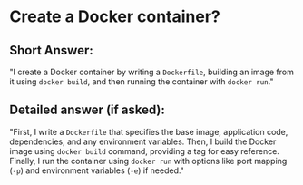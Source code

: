 # Create a Docker container?

## Short Answer:
"I create a Docker container by writing a `Dockerfile`, building an image from it using `docker build`, and then running the container with `docker run`."

## Detailed answer (if asked):
"First, I write a `Dockerfile` that specifies the base image, application code, dependencies, and any environment variables. Then, I build the Docker image using `docker build` command, providing a tag for easy reference. Finally, I run the container using `docker run` with options like port mapping (`-p`) and environment variables (`-e`) if needed."

